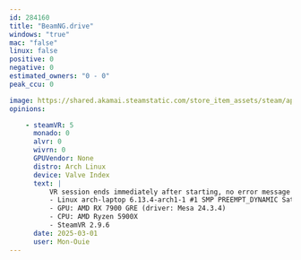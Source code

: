```yaml
---
id: 284160
title: "BeamNG.drive"
windows: "true"
mac: "false"
linux: false
positive: 0
negative: 0
estimated_owners: "0 - 0"
peak_ccu: 0

image: https://shared.akamai.steamstatic.com/store_item_assets/steam/apps/284160/header.jpg?t=1721725925
opinions:

    - steamVR: 5
      monado: 0
      alvr: 0
      wivrn: 0
      GPUVendor: None
      distro: Arch Linux
      device: Valve Index
      text: |
          VR session ends immediately after starting, no error message in the logs (just "Disabling OpenXR" right after enabling it). This is using the native Linux build of BeamNG.drive 0.34.
          - Linux arch-laptop 6.13.4-arch1-1 #1 SMP PREEMPT_DYNAMIC Sat, 22 Feb 2025 00:37:05 +0000 x86_64 GNU/Linux
          - GPU: AMD RX 7900 GRE (driver: Mesa 24.3.4)
          - CPU: AMD Ryzen 5900X
          - SteamVR 2.9.6
      date: 2025-03-01
      user: Mon-Ouie
---
```

